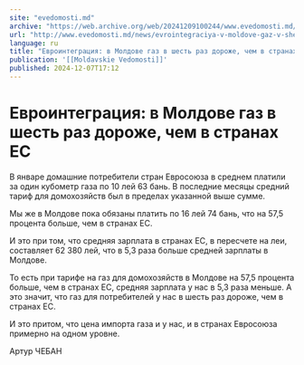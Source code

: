 ```yaml
---
site: "evedomosti.md"
archive: "https://web.archive.org/web/20241209100244/www.evedomosti.md/news/evrointegraciya-v-moldove-gaz-v-shest-raz-dorozhe-chem-v-str"
url: "http://www.evedomosti.md/news/evrointegraciya-v-moldove-gaz-v-shest-raz-dorozhe-chem-v-str"
language: ru
title: "Евроинтеграция: в Молдове газ в шесть раз дороже, чем в странах ЕС"
publication: '[[Moldavskie Vedomosti]]'
published: 2024-12-07T17:12
---
```


# Евроинтеграция: в Молдове газ в шесть раз дороже, чем в странах ЕС

В январе домашние потребители стран Евросоюза в среднем платили за один кубометр газа по 10 лей 63 бань. В последние месяцы средний тариф для домохозяйств был в пределах указанной выше сумме.

Мы же в Молдове пока обязаны платить по 16 лей 74 бань, что на 57,5 процента больше, чем в странах ЕС.

И это при том, что средняя зарплата в странах ЕС, в пересчете на леи, составляет 62 380 лей, что в 5,3 раза больше средней зарплаты в Молдове.

То есть при тарифе на газ для домохозяйств в Молдове на 57,5 процента больше, чем в странах ЕС, средняя зарплата у нас в 5,3 раза меньше. А это значит, что газ для потребителей у нас в шесть раз дороже, чем в странах ЕС.

И это притом, что цена импорта газа и у нас, и в странах Евросоюза примерно на одном уровне.

Артур ЧЕБАН